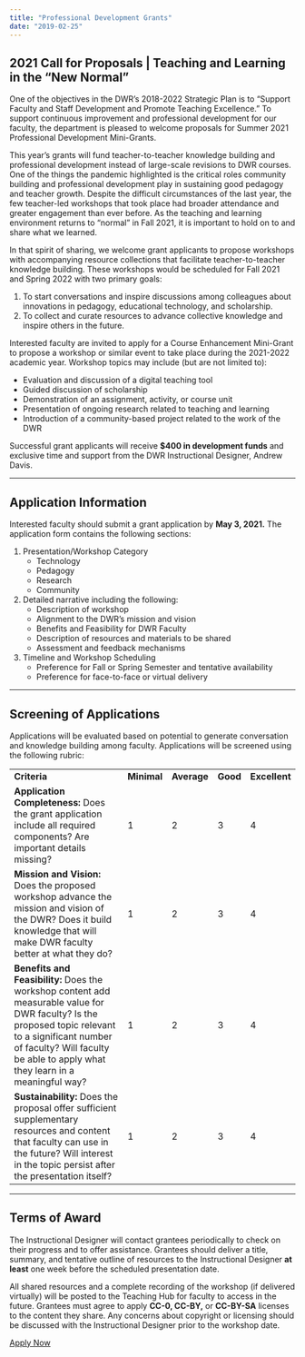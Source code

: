 ```yaml
---
title: "Professional Development Grants"
date: "2019-02-25"
---
```


## 2021 Call for Proposals | Teaching and Learning in the “New Normal”

One of the objectives in the DWR’s 2018-2022 Strategic Plan is to “Support Faculty and Staff Development and Promote Teaching Excellence.” To support continuous improvement and professional development for our faculty, the department is pleased to welcome proposals for Summer 2021 Professional Development Mini-Grants.

This year’s grants will fund teacher-to-teacher knowledge building and professional development instead of large-scale revisions to DWR courses. One of the things the pandemic highlighted is the critical roles community building and professional development play in sustaining good pedagogy and teacher growth. Despite the difficult circumstances of the last year, the few teacher-led workshops that took place had broader attendance and greater engagement than ever before. As the teaching and learning environment returns to “normal” in Fall 2021, it is important to hold on to and share what we learned.

In that spirit of sharing, we welcome grant applicants to propose workshops with accompanying resource collections that facilitate teacher-to-teacher knowledge building. These workshops would be scheduled for Fall 2021 and Spring 2022 with two primary goals:

1. To start conversations and inspire discussions among colleagues about innovations in pedagogy, educational technology, and scholarship.
2. To collect and curate resources to advance collective knowledge and inspire others in the future.  

Interested faculty are invited to apply for a Course Enhancement Mini-Grant to propose a workshop or similar event to take place during the 2021-2022 academic year. Workshop topics may include (but are not limited to):

- Evaluation and discussion of a digital teaching tool
- Guided discussion of scholarship
- Demonstration of an assignment, activity, or course unit
- Presentation of ongoing research related to teaching and learning
- Introduction of a community-based project related to the work of the DWR

Successful grant applicants will receive **$400 in development funds** and exclusive time and support from the DWR Instructional Designer, Andrew Davis.

* * *

## Application Information

Interested faculty should submit a grant application by **May 3, 2021.** The application form contains the following sections:

1. Presentation/Workshop Category
    - Technology
    - Pedagogy
    - Research
    - Community
2. Detailed narrative including the following:
    - Description of workshop
    - Alignment to the DWR’s mission and vision
    - Benefits and Feasibility for DWR Faculty
    - Description of resources and materials to be shared
    - Assessment and feedback mechanisms
3. Timeline and Workshop Scheduling
    - Preference for Fall or Spring Semester and tentative availability
    - Preference for face-to-face or virtual delivery

* * *

## Screening of Applications

Applications will be evaluated based on potential to generate conversation and knowledge building among faculty. Applications will be screened using the following rubric:

<table class="wp-block-table is-style-regular"><tbody><tr><td><strong>Criteria</strong></td><td><strong>Minimal</strong></td><td><strong>Average</strong></td><td><strong>Good</strong></td><td><strong>Excellent</strong></td></tr><tr><td><strong>Application Completeness:</strong> Does the grant application include all required components? Are important details missing?</td><td>1</td><td>2</td><td>3</td><td>4</td></tr><tr><td><strong>Mission and Vision:</strong> Does the proposed workshop advance the mission and vision of the DWR? Does it build knowledge that will make DWR faculty better at what they do?</td><td>1</td><td>2</td><td>3</td><td>4</td></tr><tr><td><strong>Benefits and Feasibility:</strong> Does the workshop content add measurable value for DWR faculty? Is the proposed topic relevant to a significant number of faculty? Will faculty be able to apply what they learn in a meaningful way?&nbsp;</td><td>1</td><td>2</td><td>3</td><td>4</td></tr><tr><td><strong>Sustainability:</strong>&nbsp;Does the proposal offer sufficient supplementary resources and content that faculty can use in the future? Will interest in the topic persist after the presentation itself?</td><td>1</td><td>2</td><td>3</td><td>4</td></tr></tbody></table>

* * *

## Terms of Award

The Instructional Designer will contact grantees periodically to check on their progress and to offer assistance. Grantees should deliver a title, summary, and tentative outline of resources to the Instructional Designer **at least** one week before the scheduled presentation date.

All shared resources and a complete recording of the workshop (if delivered virtually) will be posted to the Teaching Hub for faculty to access in the future. Grantees must agree to apply **CC-0, CC-BY,** or **CC-BY-SA** licenses to the content they share. Any concerns about copyright or licensing should be discussed with the Instructional Designer prior to the workshop date.  

[Apply Now](https://forms.office.com/Pages/ResponsePage.aspx?id=MMmpabsdMEa91dKLj2gKrlUjk9CHoEBEtUWxGTenbO1UMUxTV0E0T0lZS0FMOUo3VE8zNDlTWUpBSCQlQCN0PWcu)
